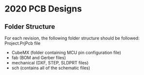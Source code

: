 # 2020 PCB Designs

## Folder Structure 
For each revision, the following folder structure should be followed:
Project.PrjPcb file
- CubeMX (folder containing MCU pin configuration file)
- fab (BOM and Gerber files)
- mechanical (DXF, STEP, SLDPRT files)
- sch (contains all of the schematic files)

